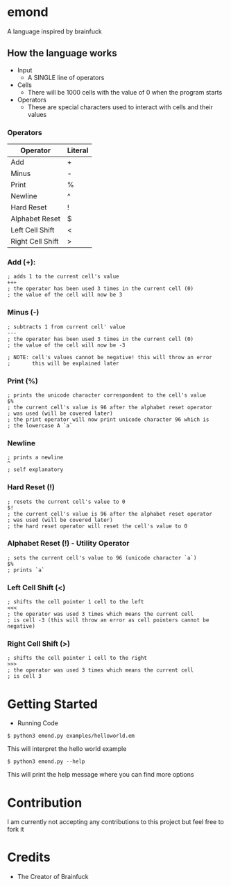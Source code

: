 # emond
A language inspired by brainfuck

## How the language works
- Input
  - A SINGLE line of operators
- Cells
  - There will be 1000 cells with the value of 0 when the program starts
- Operators
  - These are special characters used to interact with cells and their values


### Operators
| Operator | Literal |
----------|-----------
| Add | + |
| Minus | - |
| Print | % |
| Newline | ^ |
| Hard Reset | ! |
| Alphabet Reset | $ |
| Left Cell Shift | < |
| Right Cell Shift | \> |

### Add (+):
```
; adds 1 to the current cell's value
+++
; the operator has been used 3 times in the current cell (0)
; the value of the cell will now be 3
```

### Minus (-)
```
; subtracts 1 from current cell' value
---
; the operator has been used 3 times in the current cell (0)
; the value of the cell will now be -3

; NOTE: cell's values cannot be negative! this will throw an error
;       this will be explained later
```

### Print (%)
```
; prints the unicode character correspondent to the cell's value
$%
; the current cell's value is 96 after the alphabet reset operator
; was used (will be covered later)
; the print operator will now print unicode character 96 which is
; the lowercase A `a`
```

### Newline
```
; prints a newline
^
; self explanatory
```

### Hard Reset (!)
```
; resets the current cell's value to 0
$!
; the current cell's value is 96 after the alphabet reset operator
; was used (will be covered later)
; the hard reset operator will reset the cell's value to 0
```

### Alphabet Reset (!) - Utility Operator
```
; sets the current cell's value to 96 (unicode character `a`)
$%
; prints `a`
```

### Left Cell Shift (<)
```
; shifts the cell pointer 1 cell to the left
<<<
; the operator was used 3 times which means the current cell
; is cell -3 (this will throw an error as cell pointers cannot be negative)
```

### Right Cell Shift (>)
```
; shifts the cell pointer 1 cell to the right
>>>
; the operator was used 3 times which means the current cell
; is cell 3
```

# Getting Started
- Running Code
```shell
$ python3 emond.py examples/helloworld.em
```
This will interpret the hello world example
```shell
$ python3 emond.py --help
```
This will print the help message where you can find more options

# Contribution
I am currently not accepting any contributions to this project
but feel free to fork it

# Credits
- The Creator of Brainfuck